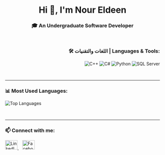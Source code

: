 <h1 align="center">Hi 👋, I'm Nour Eldeen</h1>
<h3 align="center">🎓 An Undergraduate Software Developer</h3>

<br/>

<!-- Languages & Tools -->
<h3 align="right">🛠️ اللغات والتقنيات | Languages & Tools:</h3>

<p align="right">
  <img src="https://img.shields.io/badge/C++-00599C?style=for-the-badge&logo=c%2B%2B&logoColor=white" alt="C++" />
  <img src="https://img.shields.io/badge/C%23-239120?style=for-the-badge&logo=c-sharp&logoColor=white" alt="C#" />
  <img src="https://img.shields.io/badge/Python-3776AB?style=for-the-badge&logo=python&logoColor=white" alt="Python" />
  <img src="https://img.shields.io/badge/SQL%20Server-CC2927?style=for-the-badge&logo=microsoft-sql-server&logoColor=white" alt="SQL Server" />
</p>

<br/>
<hr>
<!-- GitHub Top Languages -->
<h3 align="left">📊 Most Used Languages:</h3>
<p align="left">
  <img src="https://github-readme-stats.vercel.app/api/top-langs/?username=NourELdeenMahmoud&layout=compact&theme=default" alt="Top Languages" />
</p>

<br/>
<hr>
<!-- Connect With Me -->
<h3 align="left">📫 Connect with me:</h3>
<p align="left">
  <a href="https://www.linkedin.com/in/nour-eldeen-eg/" target="_blank">
    <img src="https://raw.githubusercontent.com/rahuldkjain/github-profile-readme-generator/master/src/images/icons/Social/linked-in-alt.svg" alt="LinkedIn" height="30" width="40" />
  </a>
  &nbsp;&nbsp;
  <a href="https://www.facebook.com/noureldeenmahmouddev" target="_blank">
    <img src="https://raw.githubusercontent.com/rahuldkjain/github-profile-readme-generator/master/src/images/icons/Social/facebook.svg" alt="Facebook" height="30" width="40" />
  </a>
</p>
